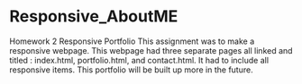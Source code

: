 # Responsive_AboutME
Homework 2 Responsive Portfolio
This assignment was to make a responsive webpage. This webpage had three separate pages all linked and titled : index.html, portfolio.html, and contact.html.
It had to include all responsive items. This portfolio will be built up more in the future.
